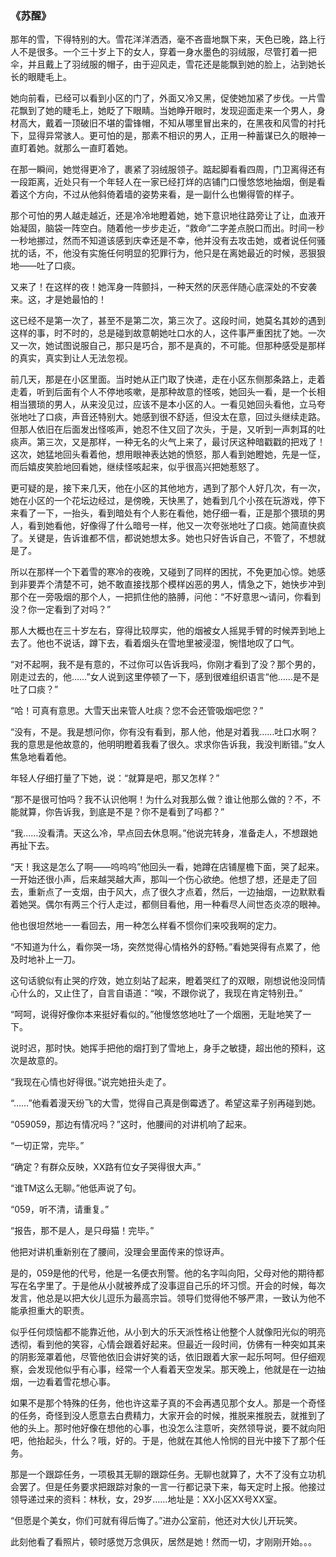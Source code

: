
### 《苏醒》

那年的雪，下得特别的大。雪花洋洋洒洒，毫不吝啬地飘下来，天色已晚，路上行人不是很多。一个三十岁上下的女人，穿着一身水墨色的羽绒服，尽管打着一把伞，并且戴上了羽绒服的帽子，由于迎风走，雪花还是能飘到她的脸上，沾到她长长的眼睫毛上。

她向前看，已经可以看到小区的门了，外面又冷又黑，促使她加紧了步伐。一片雪花飘到了她的睫毛上，她眨了下眼睛。当她睁开眼时，发现迎面走来一个男人，身材高大，戴着一顶破旧不堪的雷锋帽，不知从哪里冒出来的，在黑夜和风雪的衬托下，显得异常骇人。更可怕的是，那素不相识的男人，正用一种蓄谋已久的眼神一直盯着她。就那么一直盯着她。

在那一瞬间，她觉得更冷了，裹紧了羽绒服领子。踮起脚看看四周，门卫离得还有一段距离，近处只有一个年轻人在一家已经打烊的店铺门口慢悠悠地抽烟，倒是看着这个方向，不过从他斜倚着墙的姿势来看，是一副什么也懒得管的样子。

那个可怕的男人越走越近，还是冷冷地瞪着她，她下意识地往路旁让了让，血液开始凝固，脑袋一阵空白。随着他一步步走近，“救命”二字差点脱口而出。时间一秒一秒地挪过，然而不知道该感到庆幸还是不幸，他并没有去攻击她，或者说任何骚扰的话，不，他没有实施任何明显的犯罪行为，他只是在离她最近的时候，恶狠狠地——吐了口痰。

又来了！在这样的夜！她浑身一阵颤抖，一种天然的厌恶伴随心底深处的不安袭来。这，才是她最怕的！

这已经不是第一次了，甚至不是第二次，第三次了。这段时间，她莫名其妙的遇到这样的事，时不时的，总是碰到故意朝她吐口水的人，这件事严重困扰了她。一次又一次，她试图说服自己，那只是巧合，那不是真的，不可能。但那种感受是那样的真实，真实到让人无法忽视。

前几天，那是在小区里面。当时她从正门取了快递，走在小区东侧那条路上，走着走着，听到后面有个人不停地咳嗽，是那种故意的怪咳，她回头一看，是一个长相相当猥琐的男人，从来没见过，应该不是本小区的人。一看见她回头看他，立马夸张地吐了口痰，声音还特别大。她感到很不舒适，但没太在意，回过头继续走路。但那人依旧在后面发出怪咳声，她忍不住又回了次头，于是，又听到一声刺耳的吐痰声。第三次，又是那样，一种无名的火气上来了，最讨厌这种暗戳戳的把戏了！这次，她猛地回头看着他，想用眼神表达她的愤怒，那人看到她瞪她，先是一怔，而后嬉皮笑脸地回看她，继续怪咳起来，似乎很高兴把她惹怒了。

更可疑的是，接下来几天，他在小区的其他地方，遇到了那个人好几次，有一次，她在小区的一个花坛边经过，是傍晚，天快黑了，她看到几个小孩在玩游戏，停下来看了一下，一抬头，看到暗处有个人影在看他，她仔细一看，正是那个猥琐的男人，看到她看他，好像得了什么暗号一样，他又一次夸张地吐了口痰。她简直快疯了。关键是，告诉谁都不信，都说她想太多。她也只好告诉自己，不管了，不想就是了。

所以在那样一个下着雪的寒冷的夜晚，又碰到了同样的困扰，不免更加心惊。她感到非要弄个清楚不可，她不敢直接找那个模样凶恶的男人，情急之下，她快步冲到那个在一旁吸烟的那个人，一把抓住他的胳膊，问他：“不好意思～请问，你看到没？你一定看到了对吗？”

那人大概也在三十岁左右，穿得比较厚实，他的烟被女人摇晃手臂的时候弄到地上去了。他也不说话，蹲下去，看着烟头在雪地里被浸湿，惋惜地叹了口气。

“对不起啊，我不是有意的，不过你可以告诉我吗，你刚才看到了没？那个男的，刚走过去的，他……”女人说到这里停顿了一下，感到很难组织语言“他……是不是吐了口痰？”

“哈！可真有意思。大雪天出来管人吐痰？您不会还管吸烟吧您？”

“没有，不是。我是想问你，你有没有看到，那人他，他是对着我……吐口水啊？我的意思是他故意的，他明明瞪着我看了很久。求求你告诉我，我没判断错。”女人焦急地看着他。

年轻人仔细打量了下她，说：“就算是吧，那又怎样？”

“那不是很可怕吗？我不认识他啊！为什么对我那么做？谁让他那么做的？不，不能就算，你告诉我，到底是不是？你不是看到了吗都？”

“我……没看清。天这么冷，早点回去休息啊。”他说完转身，准备走人，不想跟她再扯下去。

“天！我这是怎么了啊——呜呜呜”他回头一看，她蹲在店铺屋檐下面，哭了起来。一开始还很小声，后来越哭越大声，那叫一个伤心欲绝。他想了想，还是走了回去，重新点了一支烟，由于风大，点了很久才点着，然后，一边抽烟，一边默默看着她哭。偶尔有两三个行人走过，都侧目看他，用一种看尽人间世态炎凉的眼神。

他也很坦然地一一看回去，用一种怎么样看不惯你们来咬我啊的定力。

“不知道为什么，看你哭一场，突然觉得心情格外的舒畅。”看她哭得有点累了，他及时地补上一刀。

这句话貌似有止哭的疗效，她立刻站了起来，瞪着哭红了的双眼，刚想说他没同情心什么的，又止住了，自言自语道：“唉，不跟你说了，我现在肯定特别丑。”

“呵呵，说得好像你本来挺好看似的。”他慢悠悠地吐了一个烟圈，无耻地笑了一下。

说时迟，那时快。她挥手把他的烟打到了雪地上，身手之敏捷，超出他的预料，这次是故意的。

“我现在心情也好得很。”说完她扭头走了。

“……”他看着漫天纷飞的大雪，觉得自己真是倒霉透了。希望这辈子别再碰到她。

“059059，那边有情况吗？”这时，他腰间的对讲机响了起来。

“一切正常，完毕。”

“确定？有群众反映，XX路有位女子哭得很大声。”

“谁TM这么无聊。”他低声说了句。

“059，听不清，请重复。”

“报告，那不是人，是只母猫！完毕。”

他把对讲机重新别在了腰间，没理会里面传来的惊讶声。

是的，059是他的代号，他是一名便衣刑警。他的名字叫向阳，父母对他的期待都写在名字里了。于是他从小就被养成了没事逗自己乐的坏习惯。开会的时候，每次发言，他总是以把大伙儿逗乐为最高宗旨。领导们觉得他不够严肃，一致认为他不能承担重大的职责。

似乎任何烦恼都不能靠近他，从小到大的乐天派性格让他整个人就像阳光似的明亮透彻，看到他的笑容，心情会跟着好起来。但最近一段时间，仿佛有一种突如其来的阴影笼罩着他，尽管他依旧会讲好笑的话，依旧跟着大家一起乐呵呵。但仔细观察，会发现他似乎有心事，经常一个人看着天空发呆。那天晚上，他就是在一边抽烟，一边看着雪花想心事。

如果不是那个特殊的任务，他也许这辈子真的不会再遇见那个女人。那是一个奇怪的任务，奇怪到没人愿意去白费精力，大家开会的时候，推脱来推脱去，就推到了他的头上。那时他好像在想他的心事，也没怎么注意听，突然领导说，要不就向阳吧，他抬起头，什么？哦，好的。于是，他就在其他人怜悯的目光中接下了那个任务。

那是一个跟踪任务，一项极其无聊的跟踪任务。无聊也就算了，大不了没有立功机会罢了。但是任务要求把跟踪对象的一言一行都记录下来，每天定时上报。他接过领导递过来的资料：林秋，女，29岁……地址是：XX小区XX号XX室。

“但愿是个美女，你们可就有得后悔了。”进办公室前，他还对大伙儿开玩笑。

此刻他看了看照片，顿时感觉万念俱灰，居然是她！然而一切，才刚刚开始。。。
